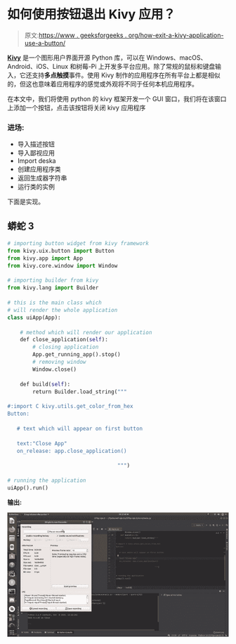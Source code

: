 # 如何使用按钮退出 Kivy 应用？

> 原文:[https://www . geeksforgeeks . org/how-exit-a-kivy-application-use-a-button/](https://www.geeksforgeeks.org/how-to-exit-a-kivy-application-using-a-button/)

[**Kivy**](https://www.geeksforgeeks.org/kivy-tutorial/) 是一个图形用户界面开源 Python 库，可以在 Windows、macOS、Android、iOS、Linux 和树莓-Pi 上开发多平台应用。除了常规的鼠标和键盘输入，它还支持**多点触摸**事件。使用 Kivy 制作的应用程序在所有平台上都是相似的，但这也意味着应用程序的感觉或外观将不同于任何本机应用程序。

在本文中，我们将使用 python 的 kivy 框架开发一个 GUI 窗口，我们将在该窗口上添加一个按钮，点击该按钮将关闭 kivy 应用程序

### **进场:**

*   导入描述按钮
*   导入鄙视应用
*   Import deska
*   创建应用程序类
*   返回生成器字符串
*   运行类的实例

下面是实现。

## 蟒蛇 3

```py
# importing button widget from kivy framework
from kivy.uix.button import Button
from kivy.app import App
from kivy.core.window import Window

# importing builder from kivy
from kivy.lang import Builder

# this is the main class which 
# will render the whole application
class uiApp(App):

    # method which will render our application
    def close_application(self):
        # closing application
        App.get_running_app().stop()
        # removing window
        Window.close()

    def build(self):
        return Builder.load_string("""

#:import C kivy.utils.get_color_from_hex
Button:

   # text which will appear on first button

   text:"Close App"
   on_release: app.close_application()

                                   """)

# running the application
uiApp().run()
```

**输出:**

![](img/2f19de3256a864262d4a6bcf240d00dc.png)